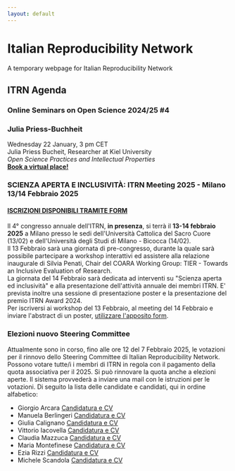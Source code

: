 ```yaml
---
layout: default
---
```

# Italian Reproducibility Network
A temporary webpage for Italian Reproducibility Network


## ITRN Agenda
### Online Seminars on Open Science 2024/25 #4
### Julia Priess-Buchheit
Wednesday 22 January, 3 pm CET  
Julia Priess Bucheit, Researcher at Kiel University  
*Open Science Practices and Intellectual Properties*  
[**Book a virtual place!**](https://us06web.zoom.us/meeting/register/nmpRCkLCQoug2J8m_tzDKw)

### SCIENZA APERTA E INCLUSIVITÀ: ITRN Meeting 2025 - Milano 13/14 Febbraio 2025  
#### [ISCRIZIONI DISPONIBILI TRAMITE FORM](https://docs.google.com/forms/d/e/1FAIpQLSfBPelYYErXnqUmxDGysRCqZi-bDByIXNVQn4VSQenQJFpCCg/viewform)
Il 4° congresso annuale dell'ITRN, **in presenza**, si terrà il **13-14 febbraio 2025** a Milano presso le sedi dell'Università Cattolica del Sacro Cuore (13/02) e dell'Università degli Studi di Milano - Bicocca (14/02).  
Il 13 Febbraio sarà una giornata di pre-congresso, durante la quale sarà possibile partecipare a workshop interattivi ed assistere alla relazione inaugurale di Silvia Penati, Chair del COARA Working Group: TIER - Towards an Inclusive Evaluation of Research.  
La giornata del 14 Febbraio sarà dedicata ad interventi su "Scienza aperta ed inclusività" e alla presentazione dell'attività annuale dei membri ITRN. E' prevista inoltre una sessione di presentazione poster e la presentazione del premio ITRN Award 2024.  
Per iscriversi ai workshop del 13 Febbraio, al meeting del 14 Febbraio e inviare l'abstract di un poster, [utilizzare l'apposito form](https://docs.google.com/forms/d/e/1FAIpQLSfBPelYYErXnqUmxDGysRCqZi-bDByIXNVQn4VSQenQJFpCCg/viewform).

### Elezioni nuovo Steering Committee
Attualmente sono in corso, fino alle ore 12 del 7 Febbraio 2025, le votazioni per il rinnovo dello Steering Committee di Italian Reproducibility Network. Possono votare tutte/i i membri di ITRN in regola con il pagamento della quota associativa per il 2025. 
Si può rinnovare la quota anche a elezioni aperte. Il sistema provvederà a inviare una mail con le istruzioni per le votazioni. 
Di seguito la lista delle candidate e candidati, qui in ordine alfabetico:  
* Giorgio Arcara [Candidatura e CV](https://drive.google.com/file/d/1uBzru5MSt0tlXnDJ-g3V2LGoFNk3fHTi/view?usp=sharing)
* Manuela Berlingeri [Candidatura e CV](https://drive.google.com/file/d/1_2RheGYAWP2Pa0RgKq_iCJiA9EmnZnsZ/view?usp=sharing)
* Giulia Calignano [Candidatura e CV](https://drive.google.com/file/d/1Yqj7idvFWWKTdyIEwEenU020uJFjMHA1/view?usp=sharing)
* Vittorio Iacovella [Candidatura e CV](https://drive.google.com/file/d/1PR9Gl9BiOd91HuDG19WLK1DdH3NFxg8x/view?usp=sharing)
* Claudia Mazzuca [Candidatura e CV](https://drive.google.com/file/d/1VtW4e6lH1q-N8nPDSNcASuF_pHjn_LJu/view?usp=sharing)
* Maria Montefinese [Candidatura e CV](https://drive.google.com/file/d/1Zpy7j1KFp2C9Amfbioar6aP1x6P7n1nY/view?usp=sharing)
* Ezia Rizzi [Candidatura e CV](https://drive.google.com/file/d/1RHq8owI5F4i3gkpNmfBw8Wal0xbCO0B4/view?usp=sharing)
* Michele Scandola [Candidatura e CV](https://drive.google.com/file/d/1IIkOjwvrdFWSJbKS_PJN8PN4Jx7nk0sJ/view?usp=sharing)
